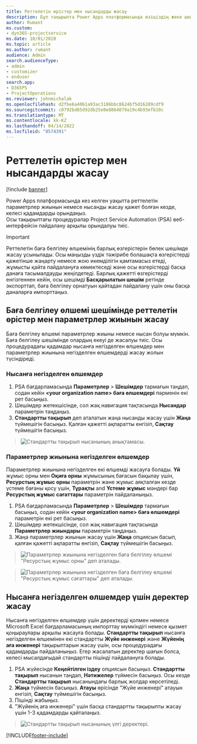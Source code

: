 ```yaml
---
title: Реттелетін өрістер мен нысандарды жасау
description: Бұл тақырыпта Power Apps платформасында өзіңіздің жеке шешіміңізде параметрлер жиыны мен нысандарды жасау жолы түсіндіріледі.
author: Rumant
ms.custom:
- dyn365-projectservice
ms.date: 10/01/2020
ms.topic: article
ms.author: rumant
audience: Admin
search.audienceType:
- admin
- customizer
- enduser
search.app:
- D365PS
- ProjectOperations
ms.reviewer: johnmichalak
ms.openlocfilehash: d2fbe6a4061a93ac3186bbc8624bf5d16209cdf9
ms.sourcegitcommit: c0792bd65d92db25e0e8864879a19c4b93efb10c
ms.translationtype: MT
ms.contentlocale: kk-KZ
ms.lasthandoff: 04/14/2022
ms.locfileid: "8574391"
---
```

# <a name="create-custom-fields-and-entities"></a>Реттелетін өрістер мен нысандарды жасау 

[!include [banner](../includes/psa-now-project-operations.md)]

Power Apps платформасында кез келген уақытта реттелетін параметрлер жиынын немесе нысанды жасау қажет болған кезде, келесі қадамдарды орындаңыз.  
Осы тақырыптағы процедуралар Project Service Automation (PSA) веб-интерфейсін пайдалану арқылы орындалуы тиіс.

> [!IMPORTANT]
> Реттелетін баға белгілеу өлшемінің барлық өзгерістерін бөлек шешімде жасау ұсынылады. Осы маңызды үздік тәжірибе болашақта өзгерістерді қажетінше жаңарту немесе жою икемділігін қамтамасыз етеді, жұмысты қайта пайдалануға көмектеседі және осы өзгерістерді басқа данаға тасымалдауды жеңілдетеді. Барлық қажетті өзгерістерді енгізгеннен кейін, осы шешімді **Басқарылатын шешім** ретінде экспорттап, баға белгілеу орнатуын қайтадан пайдалану үшін оны басқа даналарға импорттаңыз.

  
## <a name="create-custom-fields-and-option-sets-in-the-pricing-dimension-solution"></a>Баға белгілеу өлшемі шешімінде реттелетін өрістер мен параметрлер жиынын жасау

Баға белгілеу өлшемі параметрлер жиыны немесе нысан болуы мүмкін. Баға белгілеу шешімінде олардың екеуі де жасалуы тиіс. Осы процедурадағы қадамдар нысанға негізделген өлшемдер мен параметрлер жиынына негізделген өлшемдерді жасау жолын түсіндіреді.

### <a name="entity-based-dimensions"></a>Нысанға негізделген өлшемдер

1. PSA бағдарламасында **Параметрлер** > **Шешімдер** тармағын таңдап, содан кейін **\<your organization name> баға өлшемдері** пәрменін екі рет басыңыз.
2. Шешімдер жетекшісінде, сол жақ навигация тақтасында **Нысандар** параметрін таңдаңыз.
3. **Стандартты тақырып** деп аталатын жаңа нысанды жасау үшін **Жаңа** түймешігін басыңыз. Қалған қажетті ақпаратты енгізіп, **Сақтау** түймешігін басыңыз.

> ![Стандартты тақырып нысанының анықтамасы.](media/Standard-Title-entity-definition.png)


### <a name="option-set-based-dimensions"></a>Параметрлер жиынына негізделген өлшемдер 
Параметрлер жиынына негізделген екі өлшемді жасауға болады. **Үй** жұмыс орны мен **Оқиға орны** жұмысының бағасын бақылау үшін, **Ресурстың жұмыс орны** параметрін және жұмыс аяқталған кезде үстеме бағаны қосу үшін, **Тұрақты** and **Үстеме жұмыс** мәндері бар **Ресурстың жұмыс сағаттары** параметрін пайдаланыңыз.


1. PSA бағдарламасында **Параметрлер** > **Шешімдер** тармағын басыңыз, содан кейін **\<your organization name> баға өлшемдері** параметрін екі рет басыңыз. 
2. Шешімдер жетекшісінде, сол жақ навигация тақтасында  **Параметрлер жиындары** параметрін таңдаңыз. 
3. Жаңа параметрлер жиынын жасау үшін **Жаңа** опциясын басып, қалған қажетті ақпаратты енгізіп, **Сақтау** түймешігін басыңыз.

> ![Параметрлер жиынына негізделген баға белгілеу өлшемі "Ресурстың жұмыс орны" деп аталады.](media/Option-set-PD-called-Resource-Work-Location.png)

> ![Параметрлер жиынына негізделген баға белгілеу өлшемі "Ресурстың жұмыс сағаттары" деп аталады.](media/Option-set-PD-called-Resource-Work-Hours.PNG)


## <a name="create-data-for-entity-based-dimensions"></a>Нысанға негізделген өлшемдер үшін деректер жасау

Нысанға негізделген өлшемдер үшін деректерді қолмен немесе Microsoft Excel бағдарламасының импорттау мүмкіндігі немесе қызмет қоңыраулары арқылы жасауға болады. **Стандартты тақырып** нысанға негізделген өлшемінен екі стандартты **Жүйе инженері** және **Жүйенің аға инженері** тақырыптарын жасау үшін, осы процедурадағы қадамдарды пайдаланыңыз. Егер жасалатын деректер шағын болса, келесі мысалдағыдай стандартты пішінді пайдалануға болады.

1. PSA жүйесінде **Кеңейтілген іздеу** опциясын басыңыз. **Стандартты тақырып** нысанын таңдап, **Нәтижелер** түймесін басыңыз. Осы кезде **Стандартты тақырып** нысанындағы барлық жолдар көрсетіледі.
2. **Жаңа** түймесін басыңыз. **Атауы** өрісінде "Жүйе инженері" атауын енгізіп, **Сақтау** түймешігін басыңыз.
3. Пішінді жабыңыз. 
4. "Жүйенің аға инженері" үшін басқа стандартты тақырыпты жасау үшін 1-3 қадамдарды қайталаңыз.

> ![Стандартты тақырып нысанының үлгі деректері.](media/ST-data.png)




[!INCLUDE[footer-include](../includes/footer-banner.md)]
